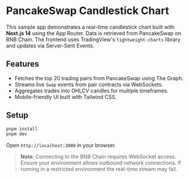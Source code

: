 # PancakeSwap Candlestick Chart

This sample app demonstrates a real-time candlestick chart built with **Next.js 14** using the App Router. Data is retrieved from PancakeSwap on BNB Chain. The frontend uses TradingView's `lightweight-charts` library and updates via Server-Sent Events.

## Features

- Fetches the top 20 trading pairs from PancakeSwap using The Graph.
- Streams live `Swap` events from pair contracts via WebSockets.
- Aggregates trades into OHLCV candles for multiple timeframes.
- Mobile-friendly UI built with Tailwind CSS.

## Setup

```bash
pnpm install
pnpm dev
```

Open `http://localhost:3000` in your browser.

> **Note**: Connecting to the BNB Chain requires WebSocket access. Ensure your environment allows outbound network connections. If running in a restricted environment the real-time stream may fail.
